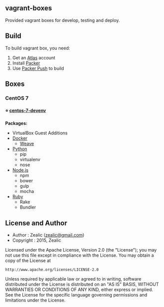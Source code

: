 ## vagrant-boxes
Provided vagrant boxes for develop, testing and deploy.


## Build
To build vagrant box, you need:

1. Get an [Atlas](http://atlas.hashicorp.com) account
2. Install [Packer](http://www.packer.io)
3. Use [Packer Push](https://www.packer.io/docs/command-line/push.html) to build


## Boxes
### CentOS 7

#### :star: [centos-7-devenv](https://atlas.hashicorp.com/zealic/centos-7-devenv)

**Packages:**
* VirtualBox Guest Additions
* [Docker](https://www.docker.com)
  - [Weave](https://github.com/weaveworks/weave)
* [Python](https://www.python.org)
  - pip
  - virtualenv
  - nose
* [Node.js](https://nodejs.org)
  - npm
  - bower
  - gulp
  - mocha
* [Ruby](https://www.ruby-lang.org)
  - Rake
  - Bundler


License and Author
------------------

- Author : Zealic (<zealic@gmail.com>)
- Copyright : 2015, Zealic

Licensed under the Apache License, Version 2.0 (the "License");
you may not use this file except in compliance with the License.
You may obtain a copy of the License at

    http://www.apache.org/licenses/LICENSE-2.0

Unless required by applicable law or agreed to in writing, software
distributed under the License is distributed on an "AS IS" BASIS,
WITHOUT WARRANTIES OR CONDITIONS OF ANY KIND, either express or implied.
See the License for the specific language governing permissions and
limitations under the License.
